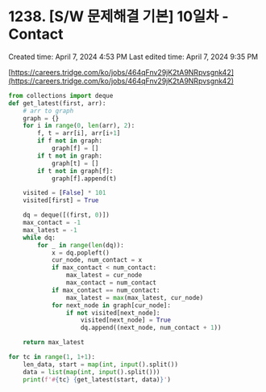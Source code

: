 # 1238. [S/W 문제해결 기본] 10일차 - Contact

Created time: April 7, 2024 4:53 PM
Last edited time: April 7, 2024 9:35 PM

[https://careers.tridge.com/ko/jobs/464qFnv29jK2tA9NRpvsgnk42](https://careers.tridge.com/ko/jobs/464qFnv29jK2tA9NRpvsgnk42)

```python
from collections import deque
def get_latest(first, arr):
    # arr to graph
    graph = {}
    for i in range(0, len(arr), 2):
        f, t = arr[i], arr[i+1]
        if f not in graph:
            graph[f] = []
        if t not in graph:
            graph[t] = []
        if t not in graph[f]:
            graph[f].append(t)

    visited = [False] * 101
    visited[first] = True

    dq = deque([(first, 0)])
    max_contact = -1
    max_latest = -1
    while dq:
        for _ in range(len(dq)):
            x = dq.popleft()
            cur_node, num_contact = x
            if max_contact < num_contact:
                max_latest = cur_node
                max_contact = num_contact
            if max_contact == num_contact:
                max_latest = max(max_latest, cur_node)
            for next_node in graph[cur_node]:
                if not visited[next_node]:
                    visited[next_node] = True
                    dq.append((next_node, num_contact + 1))

    return max_latest

for tc in range(1, 1+1):
    len_data, start = map(int, input().split())
    data = list(map(int, input().split()))
    print(f'#{tc} {get_latest(start, data)}')
```